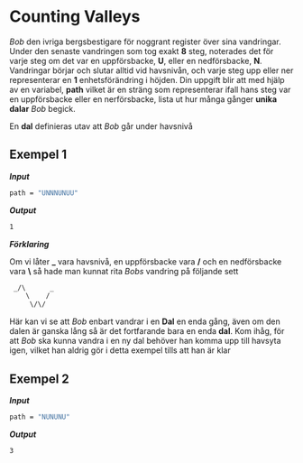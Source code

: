# Counting Valleys

_Bob_ den ivriga bergsbestigare för noggrant register över sina vandringar. Under den senaste vandringen som tog exakt **8** steg, noterades det för varje steg om det var en uppförsbacke, **U**, eller en nedförsbacke, **N**. Vandringar börjar och slutar alltid vid havsnivån, och varje steg upp eller ner representerar en **1** enhetsförändring i höjden. Din uppgift blir att med hjälp av en variabel, **path** vilket är en sträng som representerar ifall hans steg var en uppförsbacke eller en nerförsbacke, lista ut hur många gånger **unika** **dalar** _Bob_ begick.

En **dal** definieras utav att _Bob_ går under havsnivå

## Exempel 1

**_Input_**

```bash
path = "UNNNUNUU"
```

**_Output_**

```bash
1
```

**_Förklaring_**

Om vi låter **\_** vara havsnivå, en uppförsbacke vara **/** och en nedförsbacke vara **\\** så hade man kunnat rita _Bobs_ vandring på följande sett

```bash
 _/\      _
    \    /
     \/\/
```

Här kan vi se att _Bob_ enbart vandrar i en **Dal** en enda gång, även om den dalen är ganska lång så är det fortfarande bara en enda **dal**. Kom ihåg, för att _Bob_ ska kunna vandra i en ny dal behöver han komma upp till havsyta igen, vilket han aldrig gör i detta exempel tills att han är klar

## Exempel 2

**_Input_**

```bash
path = "NUNUNU"
```

**_Output_**

```bash
3
```
